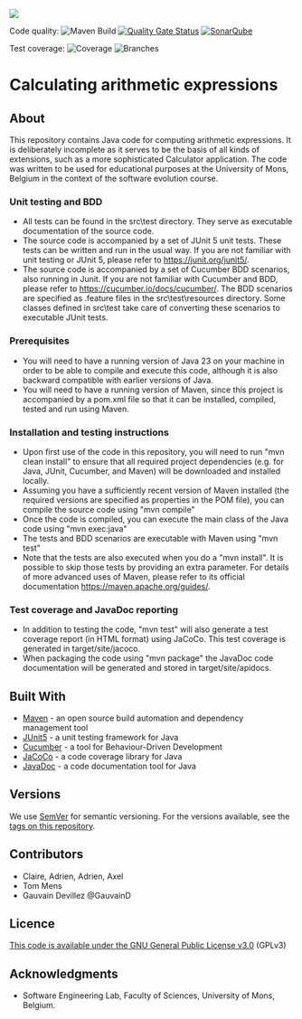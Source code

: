 [![](https://img.shields.io/github/v/release/University-of-Mons/calculator-cucumber-2025?label=Latest%20Release)](https://github.com/University-of-Mons/calculator-cucumber/releases/latest)

Code quality: ![Maven Build](https://github.com/University-of-Mons/calculator-cucumber-2025/actions/workflows/maven.yml/badge.svg) [![Quality Gate Status](https://sonarcloud.io/api/project_badges/measure?project=AdrienZianne_calculator-cucumber-2025&metric=alert_status)](https://sonarcloud.io/summary/new_code?id=AdrienZianne_calculator-cucumber-2025) [![SonarQube](https://github.com/AdrienZianne/calculator-cucumber-2025/actions/workflows/sonarcloud.yml/badge.svg)](https://github.com/AdrienZianne/calculator-cucumber-2025/actions/workflows/sonarcloud.yml)

Test coverage: ![Coverage](.github/badges/jacoco.svg)
![Branches](.github/badges/branches.svg)


# Calculating arithmetic expressions

## About

This repository contains Java code for computing arithmetic expressions. It is deliberately incomplete as it serves to be the basis of all kinds of extensions, such as a more sophisticated Calculator application. The code was written to be used for educational purposes at the University of Mons, Belgium in the context of the software evolution course.


### Unit testing and BDD

*  All tests can be found in the src\test directory. They serve as executable documentation of the source code.
*  The source code is accompanied by a set of JUnit 5 unit tests. These tests can be written and run in the usual way. If you are not familiar with unit testing or JUnit 5, please refer to https://junit.org/junit5/.
*  The source code is accompanied by a set of Cucumber BDD scenarios, also running in Junit. If you are not familiar with Cucumber and BDD, please refer to https://cucumber.io/docs/cucumber/.
The BDD scenarios are specified as .feature files in the src\test\resources directory. Some classes defined in src\test take care of converting these scenarios to executable JUnit tests.

### Prerequisites

*  You will need to have a running version of Java 23 on your machine in order to be able to compile and execute this code, although it is also backward compatible with earlier versions of Java.
*  You will need to have a running version of Maven, since this project is accompanied by a pom.xml file so that it can be installed, compiled, tested and run using Maven.

### Installation and testing instructions

*  Upon first use of the code in this repository, you will need to run "mvn clean install" to ensure that all required project dependencies (e.g. for Java, JUnit, Cucumber, and Maven) will be downloaded and installed locally.
*  Assuming you have a sufficiently recent version of Maven installed (the required versions are specified as properties in the POM file), you can compile the source code using "mvn compile"
*  Once the code is compiled, you can execute the main class of the Java code using "mvn exec:java" 
*  The tests and BDD scenarios are executable with Maven using "mvn test"
*  Note that the tests are also executed when you do a "mvn install". It is possible to skip those tests by providing an extra parameter. For details of more advanced uses of Maven, please refer to its official documentation https://maven.apache.org/guides/.

### Test coverage and JavaDoc reporting

*  In addition to testing the code, "mvn test" will also generate a test coverage report (in HTML format) using JaCoCo. This test coverage is generated in target/site/jacoco.
*  When packaging the code using "mvn package" the JavaDoc code documentation will be generated and stored in target/site/apidocs.

## Built With

*  [Maven](https://maven.apache.org/) - an open source build automation and dependency management tool
*  [JUnit5](https://junit.org/junit5/) - a unit testing framework for Java
*  [Cucumber](https://cucumber.io/docs/cucumber/) - a tool for Behaviour-Driven Development
*  [JaCoCo](https://www.jacoco.org) - a code coverage library for Java
*  [JavaDoc](https://docs.oracle.com/en/java/javase/21/javadoc/javadoc.html) - a code documentation tool for Java

## Versions

We use [SemVer](http://semver.org/) for semantic versioning. For the versions available, see the [tags on this repository](https://github.com/University-of-Mons/calculator-cucumber-2025/tags). 

## Contributors

* Claire, Adrien, Adrien, Axel
* Tom Mens
* Gauvain Devillez @GauvainD

## Licence


[This code is available under the GNU General Public License v3.0](https://choosealicense.com/licenses/gpl-3.0/) (GPLv3)

## Acknowledgments

* Software Engineering Lab, Faculty of Sciences, University of Mons, Belgium.
